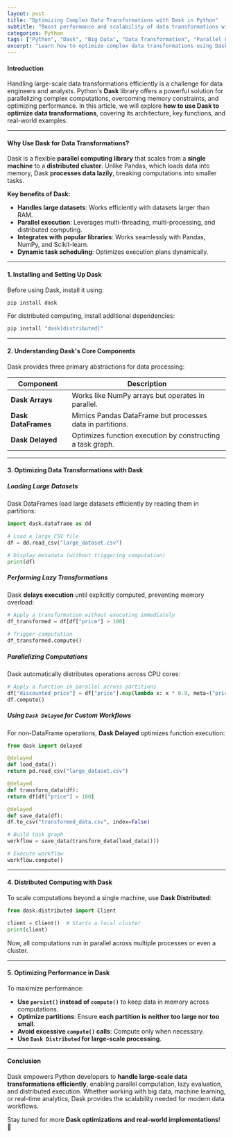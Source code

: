 ```yaml
---
layout: post
title: "Optimizing Complex Data Transformations with Dask in Python"
subtitle: "Boost performance and scalability of data transformations with Dask's parallel computing capabilities"
categories: Python
tags: ["Python", "Dask", "Big Data", "Data Transformation", "Parallel Computing"]
excerpt: "Learn how to optimize complex data transformations using Dask in Python. Discover parallel computing techniques to handle large datasets efficiently."
---
```


#### Introduction

Handling large-scale data transformations efficiently is a challenge for data engineers and analysts. Python's **Dask** library offers a powerful solution for parallelizing complex computations, overcoming memory constraints, and optimizing performance. In this article, we will explore **how to use Dask to optimize data transformations**, covering its architecture, key functions, and real-world examples.

---

#### Why Use Dask for Data Transformations?

Dask is a flexible **parallel computing library** that scales from a **single machine** to a **distributed cluster**. Unlike Pandas, which loads data into memory, Dask **processes data lazily**, breaking computations into smaller tasks.

**Key benefits of Dask:**

- **Handles large datasets**: Works efficiently with datasets larger than RAM.
- **Parallel execution**: Leverages multi-threading, multi-processing, and distributed computing.
- **Integrates with popular libraries**: Works seamlessly with Pandas, NumPy, and Scikit-learn.
- **Dynamic task scheduling**: Optimizes execution plans dynamically.

---

#### 1. Installing and Setting Up Dask

Before using Dask, install it using:

```bash  
pip install dask  
```

For distributed computing, install additional dependencies:

```bash  
pip install "dask[distributed]"  
```

---

#### 2. Understanding Dask's Core Components

Dask provides three primary abstractions for data processing:

| Component       | Description |
|----------------|-------------|
| **Dask Arrays** | Works like NumPy arrays but operates in parallel. |
| **Dask DataFrames** | Mimics Pandas DataFrame but processes data in partitions. |
| **Dask Delayed** | Optimizes function execution by constructing a task graph. |

---

#### 3. Optimizing Data Transformations with Dask

##### Loading Large Datasets

Dask DataFrames load large datasets efficiently by reading them in partitions:

```python  
import dask.dataframe as dd

# Load a large CSV file
df = dd.read_csv("large_dataset.csv")

# Display metadata (without triggering computation)
print(df)  
```

##### Performing Lazy Transformations

Dask **delays execution** until explicitly computed, preventing memory overload:

```python
# Apply a transformation without executing immediately
df_transformed = df[df["price"] > 100]

# Trigger computation
df_transformed.compute()  
```

##### Parallelizing Computations

Dask automatically distributes operations across CPU cores:

```python
# Apply a function in parallel across partitions
df["discounted_price"] = df["price"].map(lambda x: x * 0.9, meta=("price", "f8"))  
df.compute()  
```

##### Using `Dask Delayed` for Custom Workflows

For non-DataFrame operations, **Dask Delayed** optimizes function execution:

```python  
from dask import delayed

@delayed  
def load_data():  
return pd.read_csv("large_dataset.csv")

@delayed  
def transform_data(df):  
return df[df["price"] > 100]

@delayed  
def save_data(df):  
df.to_csv("transformed_data.csv", index=False)

# Build task graph
workflow = save_data(transform_data(load_data()))

# Execute workflow
workflow.compute()  
```

---

#### 4. Distributed Computing with Dask

To scale computations beyond a single machine, use **Dask Distributed**:

```python  
from dask.distributed import Client

client = Client()  # Starts a local cluster  
print(client)  
```

Now, all computations run in parallel across multiple processes or even a cluster.

---

#### 5. Optimizing Performance in Dask

To maximize performance:

- **Use `persist()` instead of `compute()`** to keep data in memory across computations.
- **Optimize partitions**: Ensure **each partition is neither too large nor too small**.
- **Avoid excessive `compute()` calls**: Compute only when necessary.
- **Use `Dask Distributed` for large-scale processing**.

---

#### Conclusion

Dask empowers Python developers to **handle large-scale data transformations efficiently**, enabling parallel computation, lazy evaluation, and distributed execution. Whether working with big data, machine learning, or real-time analytics, Dask provides the scalability needed for modern data workflows.

Stay tuned for more **Dask optimizations and real-world implementations**! 🚀  

